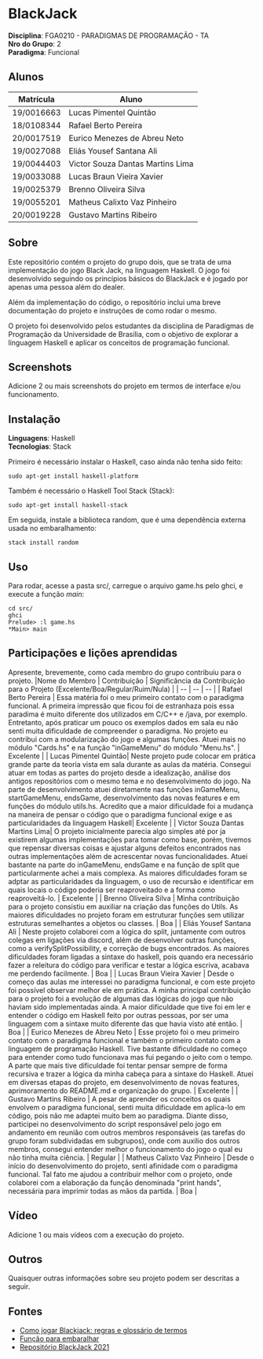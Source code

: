 # BlackJack

**Disciplina**: FGA0210 - PARADIGMAS DE PROGRAMAÇÃO - TA <br>
**Nro do Grupo**: 2<br>
**Paradigma**: Funcional<br>

## Alunos

| Matrícula  | Aluno                            |
| ---------- | -------------------------------- |
| 19/0016663 | Lucas Pimentel Quintão           |
| 18/0108344 | Rafael Berto Pereira             |
| 20/0017519 | Eurico Menezes de Abreu Neto     |
| 19/0027088 | Eliás Yousef Santana Ali         |
| 19/0044403 | Victor Souza Dantas Martins Lima |
| 19/0033088 | Lucas Braun Vieira Xavier        |
| 19/0025379 | Brenno Oliveira Silva            |
| 19/0055201 | Matheus Calixto Vaz Pinheiro     |
| 20/0019228 | Gustavo Martins Ribeiro          |

## Sobre

Este repositório contém o projeto do grupo dois, que se trata de uma implementação do jogo Black Jack, na linguagem Haskell. O jogo foi desenvolvido seguindo os princípios básicos do BlackJack e é jogado por apenas uma pessoa além do dealer.

Além da implementação do código, o repositório inclui uma breve documentação do projeto e instruções de como rodar o mesmo.

O projeto foi desenvolvido pelos estudantes da disciplina de Paradigmas de Programação da Universidade de Brasília, com o objetivo de explorar a linguagem Haskell e aplicar os conceitos de programação funcional.

## Screenshots

Adicione 2 ou mais screenshots do projeto em termos de interface e/ou funcionamento.

## Instalação

**Linguagens**: Haskell<br>
**Tecnologias**: Stack<br>

Primeiro é necessário instalar o Haskell, caso ainda não tenha sido feito:

```
sudo apt-get install haskell-platform
```

Também é necessário o Haskell Tool Stack (Stack):

```
sudo apt-get install haskell-stack
```

Em seguida, instale a biblioteca random, que é uma dependência externa usada no embaralhamento:

```
stack install random
```

## Uso

Para rodar, acesse a pasta src/, carregue o arquivo game.hs pelo ghci, e execute a função _main_:

```
cd src/
ghci
Prelude> :l game.hs
*Main> main
```

## Participações e lições aprendidas

Apresente, brevemente, como cada membro do grupo contribuiu para o projeto.
|Nome do Membro | Contribuição | Significância da Contribuição para o Projeto (Excelente/Boa/Regular/Ruim/Nula) |
| -- | -- | -- |
| Rafael Berto Pereira | Essa matéria foi o meu primeiro contato com o paradigma funcional. A primeira impressão que ficou foi de estranhaza pois essa paradima é muito diferente dos utilizados em C/C++ e /java, por exemplo. Entretanto, após praticar um pouco os exemplos dados em sala eu não senti muita dificuldade de compreender o paradigma. No projeto eu contribui com a modularização do jogo e algumas funções. Atuei mais no módulo "Cards.hs" e na função "inGameMenu" do módulo "Menu.hs". | Excelente |
| Lucas Pimentel Quintão| Neste projeto pude colocar em prática grande parte da teoria vista em sala durante as aulas da matéria. Consegui atuar em todas as partes do projeto desde a idealização, análise dos antigos repositórios com o mesmo tema e no desenvolvimento do jogo. Na parte de desenvolvimento atuei diretamente nas funções inGameMenu, startGameMenu, endsGame, desenvolvimento das novas features e em funções do módulo utils.hs. Acredito que a maior dificuldade foi a mudança na maneira de pensar o código que o paradigma funcional exige e as particularidades da linguagem Haskell| Excelente |
| Victor Souza Dantas Martins Lima| O projeto inicialmente parecia algo simples até por ja existirem algumas implementações para tomar como base, porém, tivemos que repensar diversas coisas e ajustar alguns defeitos encontrados nas outras implementações além de acrescentar novas funcionalidades. Atuei bastante na parte do inGameMenu, endsGame e na função de split que particularmente achei a mais complexa. As maiores dificuldades foram se adptar as particularidades da linguagem, o uso de recursão e identificar em quais locais o código poderia ser reaproveitado e a forma como reaproveitá-lo. | Excelente |
| Brenno Oliveira Silva | Minha contribuição para o projeto consistiu em auxiliar na criação das funções do Utils. As maiores dificuldades no projeto foram em estruturar funções sem utilizar estruturas semelhantes a objetos ou classes. | Boa |
| Eliás Yousef Santana Ali | Neste projeto colaborei com a lógica do split, juntamente com outros colegas em ligações via discord, além de desenvolver outras funções, como a verifySplitPossibility, e correção de bugs encontrados. As maiores dificuldades foram ligadas a sintaxe do haskell, pois quando era necessário fazer a releitura do código para verificar e testar a lógica escriva, acabava me perdendo facilmente. | Boa |
| Lucas Braun Vieira Xavier | Desde o começo das aulas me interessei no paradigma funcional, e com este projeto foi possível observar melhor ele em prática. A minha principal contribuição para o projeto foi a evolução de algumas das lógicas do jogo que não haviam sido implementadas ainda. A maior dificuldade que tive foi em ler e entender o código em Haskell feito por outras pessoas, por ser uma linguagem com a sintaxe muito diferente das que havia visto até então. | Boa |
| Eurico Menezes de Abreu Neto | Esse projeto foi o meu primeiro contato com o paradigma funcional e também o primeiro contato com a linguagem de programação Haskell. Tive bastante dificuldade no começo para entender como tudo funcionava mas fui pegando o jeito com o tempo. A parte que mais tive dificuldade foi tentar pensar sempre de forma recursiva e trazer a lógica da minha cabeça para a sintaxe do Haskell. Atuei em diversas etapas do projeto, em desenvolvimento de novas features, aprimoramento do README.md e organização do grupo. | Excelente |
| Gustavo Martins Ribeiro | A pesar de aprender os conceitos os quais envolvem o paradigma funcional, senti muita dificuldade em aplica-lo em código, pois não me adaptei muito bem ao paradigma. Diante disso, participei no desenvolvimento do script responsável pelo jogo em andamento em reunião com outros membros responsáveis (as tarefas do grupo foram subdividadas em subgrupos), onde com auxilio dos outros membros, consegui entender melhor o funcionamento do jogo o qual eu não tinha muita ciência. | Regular |
| Matheus Calixto Vaz Pinheiro | Desde o início do desenvolvimento do projeto, senti afinidade com o paradigma funcional. Tal fato me ajudou a contribuir  melhor com o projeto, onde colaborei com a elaboração da função denominada "print hands", necessária para imprimir todas as mãos da partida. | Boa |

## Vídeo

Adicione 1 ou mais vídeos com a execução do projeto.

## Outros

Quaisquer outras informações sobre seu projeto podem ser descritas a seguir.

## Fontes

- [Como jogar Blackjack: regras e glossário de termos](https://blog.bodog.com/guia-basica-blackjack/)
- [Função para embaralhar](https://wiki.haskell.org/Random_shuffle)
- [Repositório BlackJack 2021](https://github.com/UnBParadigmas2021-2/2021.2_G5_Funcional_Blackjack)
